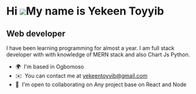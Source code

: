 Hi ![](https://user-images.githubusercontent.com/18350557/176309783-0785949b-9127-417c-8b55-ab5a4333674e.gif)My name is Yekeen Toyyib
=====================================================================================================================================

Web developer
-------------

I have been learning programming for almost a year. I am full stack developer with with knowledge of MERN stack and also Chart Js Python.

*   🌍  I'm based in Ogbomoso
*   ✉️  You can contact me at [yekeentoyyib@gmail.com](mailto:yekeentoyyib@gmail.com)
*   🤝  I'm open to collaborating on Any project base on React and Node
